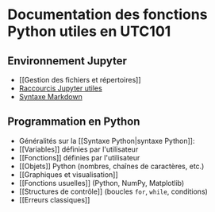 # Documentation des fonctions Python utiles en UTC101

## Environnement Jupyter

* [[Gestion des fichiers et répertoires]]
* [Raccourcis Jupyter utiles](raccourcis_jupyter_utiles)
* [Syntaxe Markdown](syntaxe_markdown.html)

## Programmation en Python

* Généralités sur la [[Syntaxe Python|syntaxe Python]]: 
* [[Variables]] définies par l'utilisateur
* [[Fonctions]] définies par l'utilisateur
* [[Objets]] Python (nombres, chaînes de caractères, etc.)
* [[Graphiques et visualisation]]
* [[Fonctions usuelles]] (Python, NumPy, Matplotlib)
* [[Structures de contrôle]] (boucles `for`, `while`, conditions)
* [[Erreurs classiques]]
